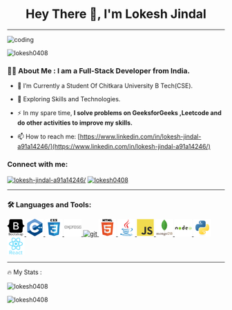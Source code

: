 <h1 align="center">Hey There 👋, I'm Lokesh Jindal</h1>
<hr>

<img align="centre" alt="coding" width="1200" height="500" src="https://cdn.videoplasty.com/animation/chill-coding-programming-lo-fi-animation-stock-animation-21874-1280x720.jpg">

<p align="centre"> <img src="https://komarev.com/ghpvc/?username=lokesh0408&label=Profile%20views&color=160404&style=plastic" alt="lokesh0408" /> </p>
<h3 align="left">👩‍💻 About Me : 
I am a Full-Stack Developer from India.</h3>

- 🔭 I’m Currently a Student Of Chitkara University B Tech(CSE).

- 🌱 Exploring Skills and Technologies.

- ⚡ In my spare time, **I solve problems on GeeksforGeeks ,Leetcode and do other activities to improve my skills.**

- 📫 How to reach me: [https://www.linkedin.com/in/lokesh-jindal-a91a14246/](https://www.linkedin.com/in/lokesh-jindal-a91a14246/)

<h3 align="left">Connect with me:</h3>
<p align="left">
<a href="https://linkedin.com/in/lokesh-jindal-a91a14246/" target="blank"><img align="center" src="https://raw.githubusercontent.com/rahuldkjain/github-profile-readme-generator/master/src/images/icons/Social/linked-in-alt.svg" alt="lokesh-jindal-a91a14246/" height="30" width="40" /></a>
<a href="https://www.leetcode.com/lokesh0408" target="blank"><img align="center" src="https://raw.githubusercontent.com/rahuldkjain/github-profile-readme-generator/master/src/images/icons/Social/leet-code.svg" alt="lokesh0408" height="30" width="40" /></a>
</p>

<hr>

<h3 align="left">🛠️ Languages and Tools:</h3>
<p align="left"> <a href="https://getbootstrap.com" target="_blank" rel="noreferrer"> <img src="https://raw.githubusercontent.com/devicons/devicon/master/icons/bootstrap/bootstrap-plain-wordmark.svg" alt="bootstrap" width="40" height="40"/> </a> <a href="https://www.w3schools.com/cpp/" target="_blank" rel="noreferrer"> <img src="https://raw.githubusercontent.com/devicons/devicon/master/icons/cplusplus/cplusplus-original.svg" alt="cplusplus" width="40" height="40"/> </a> <a href="https://www.w3schools.com/css/" target="_blank" rel="noreferrer"> <img src="https://raw.githubusercontent.com/devicons/devicon/master/icons/css3/css3-original-wordmark.svg" alt="css3" width="40" height="40"/> </a> <a href="https://expressjs.com" target="_blank" rel="noreferrer"> <img src="https://raw.githubusercontent.com/devicons/devicon/master/icons/express/express-original-wordmark.svg" alt="express" width="40" height="40"/> </a> <a href="https://git-scm.com/" target="_blank" rel="noreferrer"> <img src="https://www.vectorlogo.zone/logos/git-scm/git-scm-icon.svg" alt="git" width="40" height="40"/> </a> <a href="https://www.w3.org/html/" target="_blank" rel="noreferrer"> <img src="https://raw.githubusercontent.com/devicons/devicon/master/icons/html5/html5-original-wordmark.svg" alt="html5" width="40" height="40"/> </a> <a href="https://www.java.com" target="_blank" rel="noreferrer"> <img src="https://raw.githubusercontent.com/devicons/devicon/master/icons/java/java-original.svg" alt="java" width="40" height="40"/> </a> <a href="https://developer.mozilla.org/en-US/docs/Web/JavaScript" target="_blank" rel="noreferrer"> <img src="https://raw.githubusercontent.com/devicons/devicon/master/icons/javascript/javascript-original.svg" alt="javascript" width="40" height="40"/> </a> <a href="https://www.mongodb.com/" target="_blank" rel="noreferrer"> <img src="https://raw.githubusercontent.com/devicons/devicon/master/icons/mongodb/mongodb-original-wordmark.svg" alt="mongodb" width="40" height="40"/> </a> <a href="https://nodejs.org" target="_blank" rel="noreferrer"> <img src="https://raw.githubusercontent.com/devicons/devicon/master/icons/nodejs/nodejs-original-wordmark.svg" alt="nodejs" width="40" height="40"/> </a> <a href="https://www.python.org" target="_blank" rel="noreferrer"> <img src="https://raw.githubusercontent.com/devicons/devicon/master/icons/python/python-original.svg" alt="python" width="40" height="40"/> </a> <a href="https://reactjs.org/" target="_blank" rel="noreferrer"> <img src="https://raw.githubusercontent.com/devicons/devicon/master/icons/react/react-original-wordmark.svg" alt="react" width="40" height="40"/> </a> </p>

<hr>

🔥 My Stats :

<p><img align="center" src="https://github-readme-streak-stats.herokuapp.com/?user=lokesh0408&theme=dark" alt="lokesh0408" /></p>

<p><img align="left"  width="330" height="220" src="https://github-readme-stats.vercel.app/api/top-langs?username=lokesh0408&show_icons=true&theme=onedark&title_color=ffae00&text_color=b100ff&bg_color=1c1e1f&locale=en&layout=compact" alt="lokesh0408" /></p>


